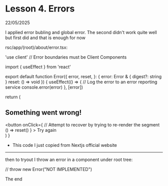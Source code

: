 # Lesson 4. Errors

22/05/2025

I applied error bubling and global error. The second didn't work quite well but first did and that is enough for now

rsc/app/(root)/about/error.tsx:

'use client' // Error boundaries must be Client Components

import { useEffect } from 'react'

export default function Error({
  error,
  reset,
}: {
  error: Error & { digest?: string }
  reset: () => void
}) {
  useEffect(() => {
    // Log the error to an error reporting service
    console.error(error)
  }, [error])

  return (
    <div>
      <h2 className='text-red-900'>Something went wrong!</h2>
      <button
        onClick={
          // Attempt to recover by trying to re-render the segment
          () => reset()
        }
      >
        Try again
      </button>
    </div>
  )
}

* This code I just copied from Nextjs official website

****

then to tryout I throw an error in a component under root tree:

  // throw new Error("NOT IMPLEMENTED")


The end